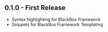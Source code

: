 ## 0.1.0 - First Release
* Syntax highlighting for BlackBox Framework
* Snippets for BlackBox Framework Templating
